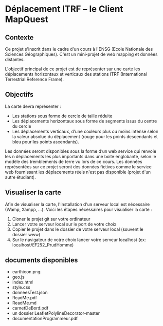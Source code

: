 # Déplacement ITRF – le Client MapQuest  

## Contexte

Ce projet s'inscrit dans le cadre d'un cours à l'ENSG (Ecole Nationale des Sciences Géographiques). C'est un mini-projet de web mapping et données distantes.

L'objectif principal de ce projet est de représenter sur une carte les déplacements horizontaux et verticaux des stations ITRF (International Terrestrial Reference Frame).

## Objectifs

La carte devra représenter : 

- Les stations sous forme de cercle de taille réduite
- Les déplacements horizontaux sous forme de segments issus du centre du cercle
- Les déplacements verticaux, d'une couleurs plus ou moins intense selon la valeur absolue du déplacement (rouge pour les points descendants et bleu pour les points ascendants).

Les données seront disponibles sous la forme d’un web service qui renvoie les n déplacements les plus importants dans une boite englobante, selon le modèle des tremblements de terre vu lors de ce cours. Les données représentées sur ce projet seront des données fictives comme le service web fournissant les déplacements réels n'est pas disponible (projet d'un autre étudiant).

## Visualiser la carte

   Afin de visualiser la carte, l'installation d'un serveur local est nécessaire (Wamp, Xampp, ...). Voici les étapes nécessaires pour visualiser la carte : 

1. Cloner le projet git sur votre ordinateur
2. Lancer votre serveur local sur le port de votre choix
3. Copier le projet dans le dossier de votre serveur local (souvent le dossier www)
4. Sur le navigateur de votre choix lancer votre serveur localhost (ex: localhost/EF252_PrudHomme)

## documents disponibles

- earthicon.png
- geo.js
- Index.html
- style.css
- donneesTest.json
- ReadMe.pdf
- ReadMe.md
- carnetDeBord.pdf
- un dossier LeafletPolylineDecorator-master
- documentationProgrammeur.pdf
  

